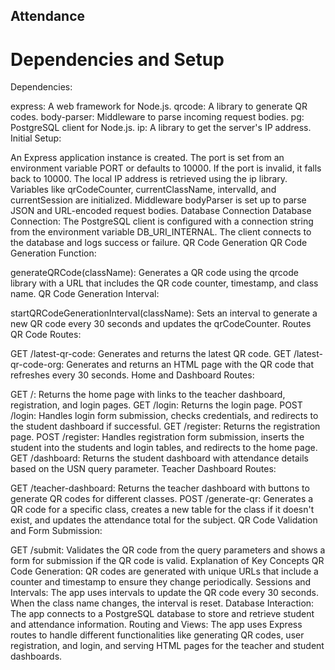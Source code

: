 ## Attendance
# Dependencies and Setup
Dependencies:

express: A web framework for Node.js.
qrcode: A library to generate QR codes.
body-parser: Middleware to parse incoming request bodies.
pg: PostgreSQL client for Node.js.
ip: A library to get the server's IP address.
Initial Setup:

An Express application instance is created.
The port is set from an environment variable PORT or defaults to 10000. If the port is invalid, it falls back to 10000.
The local IP address is retrieved using the ip library.
Variables like qrCodeCounter, currentClassName, intervalId, and currentSession are initialized.
Middleware bodyParser is set up to parse JSON and URL-encoded request bodies.
Database Connection
Database Connection:
The PostgreSQL client is configured with a connection string from the environment variable DB_URI_INTERNAL.
The client connects to the database and logs success or failure.
QR Code Generation
QR Code Generation Function:

generateQRCode(className): Generates a QR code using the qrcode library with a URL that includes the QR code counter, timestamp, and class name.
QR Code Generation Interval:

startQRCodeGenerationInterval(className): Sets an interval to generate a new QR code every 30 seconds and updates the qrCodeCounter.
Routes
QR Code Routes:

GET /latest-qr-code: Generates and returns the latest QR code.
GET /latest-qr-code-org: Generates and returns an HTML page with the QR code that refreshes every 30 seconds.
Home and Dashboard Routes:

GET /: Returns the home page with links to the teacher dashboard, registration, and login pages.
GET /login: Returns the login page.
POST /login: Handles login form submission, checks credentials, and redirects to the student dashboard if successful.
GET /register: Returns the registration page.
POST /register: Handles registration form submission, inserts the student into the students and login tables, and redirects to the home page.
GET /dashboard: Returns the student dashboard with attendance details based on the USN query parameter.
Teacher Dashboard Routes:

GET /teacher-dashboard: Returns the teacher dashboard with buttons to generate QR codes for different classes.
POST /generate-qr: Generates a QR code for a specific class, creates a new table for the class if it doesn't exist, and updates the attendance total for the subject.
QR Code Validation and Form Submission:

GET /submit: Validates the QR code from the query parameters and shows a form for submission if the QR code is valid.
Explanation of Key Concepts
QR Code Generation: QR codes are generated with unique URLs that include a counter and timestamp to ensure they change periodically.
Sessions and Intervals: The app uses intervals to update the QR code every 30 seconds. When the class name changes, the interval is reset.
Database Interaction: The app connects to a PostgreSQL database to store and retrieve student and attendance information.
Routing and Views: The app uses Express routes to handle different functionalities like generating QR codes, user registration, and login, and serving HTML pages for the teacher and student dashboards.
